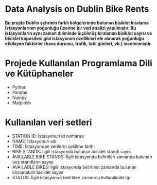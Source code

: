 # Data Analysis on Dublin Bike Rents 

<h4> Bu projde Dublin şehrinin farklı bölgelerinde bulunan bisiklet kiralama istasyonlarının yoğunluğu üzerine bir veri analizi yapılmıştır. Bu istasyonların aynı zaman diliminde ölçülmüş kiralanan bisiklet sayısı ve bisiklet kapasitesi gibi istasyonun özellikleri ele alınarak yoğunluğu etkileyen faktörler (hava durumu, trafik, tatil günleri, vb.) incelenmiştir. </h4>


# Projede Kullanılan Programlama Dili ve Kütüphaneler 
- Python
- Pandas
- Numpy
- Matplolib

# Kullanılan veri setleri 
- STATION ID: İstasyonun id numarası
- NAME: İstasyonun adı
- TIME: İstasyondan verilerin çekilme tarihi
- BIKE STANDS: İlgili istasyonda bulunan bisiklet standı sayısı
- AVAILABLE BIKE STANDS: İlgili istasyonda belirtilen zamanda bulunan boş standların sayısı
- AVAILABLE BIKES: İlgili istasyonda belirtilen zamanda bulunan kiralanabilir bisiklet sayısı
- STATUS: İlgili istasyonun belirtilen zamanda kullanılabilirliği 